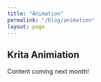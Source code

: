 ```yaml
---
title: "Animation"
permalink: "/blog/animation"
layout: page
---
```


## Krita Animiation

Content coming next month!
